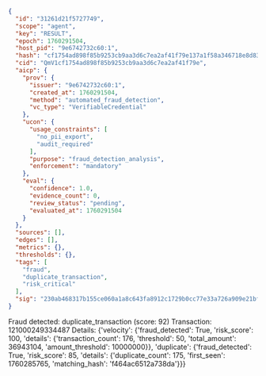 ```json
{
  "id": "31261d21f5727749",
  "scope": "agent",
  "key": "RESULT",
  "epoch": 1760291504,
  "host_pid": "9e6742732c60:1",
  "hash": "cf1754ad898f85b9253cb9aa3d6c7ea2af41f79e137a1f58a346718e8d83a9a4",
  "cid": "QmV1cf1754ad898f85b9253cb9aa3d6c7ea2af41f79e",
  "aicp": {
    "prov": {
      "issuer": "9e6742732c60:1",
      "created_at": 1760291504,
      "method": "automated_fraud_detection",
      "vc_type": "VerifiableCredential"
    },
    "ucon": {
      "usage_constraints": [
        "no_pii_export",
        "audit_required"
      ],
      "purpose": "fraud_detection_analysis",
      "enforcement": "mandatory"
    },
    "eval": {
      "confidence": 1.0,
      "evidence_count": 0,
      "review_status": "pending",
      "evaluated_at": 1760291504
    }
  },
  "sources": [],
  "edges": [],
  "metrics": {},
  "thresholds": {},
  "tags": [
    "fraud",
    "duplicate_transaction",
    "risk_critical"
  ],
  "sig": "230ab468317b155ce060a1a8c643fa8912c1729b0cc77e33a726a909e21bfacf"
}
```

Fraud detected: duplicate_transaction (score: 92)
Transaction: 121000249334487
Details: {'velocity': {'fraud_detected': True, 'risk_score': 100, 'details': {'transaction_count': 176, 'threshold': 50, 'total_amount': 36943104, 'amount_threshold': 10000000}}, 'duplicate': {'fraud_detected': True, 'risk_score': 85, 'details': {'duplicate_count': 175, 'first_seen': 1760285765, 'matching_hash': 'f464ac6512a738da'}}}